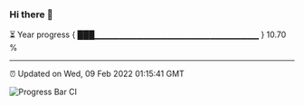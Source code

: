### Hi there 👋

⏳ Year progress { ███▁▁▁▁▁▁▁▁▁▁▁▁▁▁▁▁▁▁▁▁▁▁▁▁▁▁▁ } 10.70 %

---

⏰ Updated on Wed, 09 Feb 2022 01:15:41 GMT

![Progress Bar CI](https://github.com/ZhaoGui/ZhaoGui/workflows/Progress%20Bar%20CI/badge.svg)
